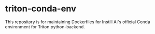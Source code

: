 # triton-conda-env

This repository is for maintaining Dockerfiles for Instill AI's official Conda environment for Triton python-backend.
